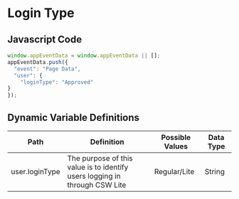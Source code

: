 # Login Type


## Javascript Code
```js
window.appEventData = window.appEventData || [];
appEventData.push({
  "event": "Page Data",
  "user": {
    "loginType": "Approved"
}
});
```


## Dynamic Variable Definitions
| Path     | Definition | Possible Values | Data Type |
|----------|----------|----------|----------|
| user.loginType  | The purpose of this value is to identify users logging in through CSW Lite | Regular/Lite | String |
